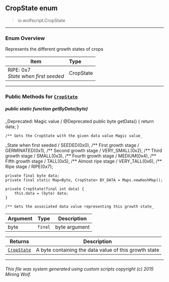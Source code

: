 ## CropState __enum__

>io.wolfscript.CropState

---

### Enum Overview

Represents the different growth states of crops

Item | Type   
--- | :--- 
RIPE: 0x7<br> _State when first seeded_ | CropState



---


### Public Methods for [`CropState`](CropState.md)

##### <a id='getbydata'></a>public static function __getByData__(byte)
_Deprecated: Magic value /
    @Deprecated
    public byte getData() {
        return data;
    }

    /** Gets the CropState with the given data value Magic value_

_State when first seeded /
    SEEDED(0x0),
    /** First growth stage /
    GERMINATED(0x1),
    /** Second growth stage /
    VERY_SMALL(0x2),
    /** Third growth stage /
    SMALL(0x3),
    /** Fourth growth stage /
    MEDIUM(0x4),
    /** Fifth growth stage /
    TALL(0x5),
    /** Almost ripe stage /
    VERY_TALL(0x6),
    /** Ripe stage /
    RIPE(0x7);

    private final byte data;
    private final static Map<Byte, CropState> BY_DATA = Maps.newHashMap();

    private CropState(final int data) {
        this.data = (byte) data;
    }

    /** Gets the associated data value representing this growth state_

Argument | Type | Description  
--- | --- | --- 
byte | `final` | byte argument

Returns | Description
--- | --- 
[`CropState`](CropState.md) | A byte containing the data value of this growth state


---


###### This file was system generated using custom scripts copyright (c) 2015 Mining Wolf.
	

